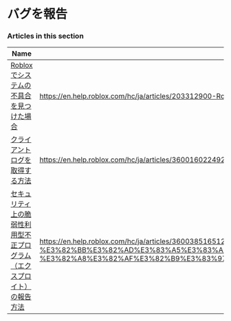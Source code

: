 # バグを報告  
### Articles in this section
Name|URL
-|-
[Robloxでシステムの不具合を見つけた場合](./Robloxでシステムの不具合を見つけた場合.html) |https://en.help.roblox.com/hc/ja/articles/203312900-Roblox%E3%81%A7%E3%82%B7%E3%82%B9%E3%83%86%E3%83%A0%E3%81%AE%E4%B8%8D%E5%85%B7%E5%90%88%E3%82%92%E8%A6%8B%E3%81%A4%E3%81%91%E3%81%9F%E5%A0%B4%E5%90%88
[クライアントログを取得する方法](./クライアントログを取得する方法.html) |https://en.help.roblox.com/hc/ja/articles/360016022492-%E3%82%AF%E3%83%A9%E3%82%A4%E3%82%A2%E3%83%B3%E3%83%88%E3%83%AD%E3%82%B0%E3%82%92%E5%8F%96%E5%BE%97%E3%81%99%E3%82%8B%E6%96%B9%E6%B3%95
[セキュリティ上の脆弱性利用型不正プログラム（エクスプロイト）の報告方法](./セキュリティ上の脆弱性利用型不正プログラム（エクスプロイト）の報告方法.html) |https://en.help.roblox.com/hc/ja/articles/360038516512-%E3%82%BB%E3%82%AD%E3%83%A5%E3%83%AA%E3%83%86%E3%82%A3%E4%B8%8A%E3%81%AE%E8%84%86%E5%BC%B1%E6%80%A7%E5%88%A9%E7%94%A8%E5%9E%8B%E4%B8%8D%E6%AD%A3%E3%83%97%E3%83%AD%E3%82%B0%E3%83%A9%E3%83%A0-%E3%82%A8%E3%82%AF%E3%82%B9%E3%83%97%E3%83%AD%E3%82%A4%E3%83%88-%E3%81%AE%E5%A0%B1%E5%91%8A%E6%96%B9%E6%B3%95